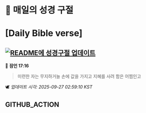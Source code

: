 # 🙏 매일의 성경 구절
# [Daily Bible verse]
## [![README에 성경구절 업데이트](https://github.com/DONGSUKA/first_test/actions/workflows/update-readme-bible.yml/badge.svg)](https://github.com/DONGSUKA/first_test/actions/workflows/update-readme-bible.yml)
<!-- START_BIBLE_VERSE -->
📖 **잠언 17:16**
> 미련한 자는 무지하거늘 손에 값을 가지고 지혜를 사려 함은 어찜인고

🕊️ _업데이트 시각: 2025-09-27 02:59:10 KST_
  <!-- END_BIBLE_VERSE -->
## GITHUB_ACTION

